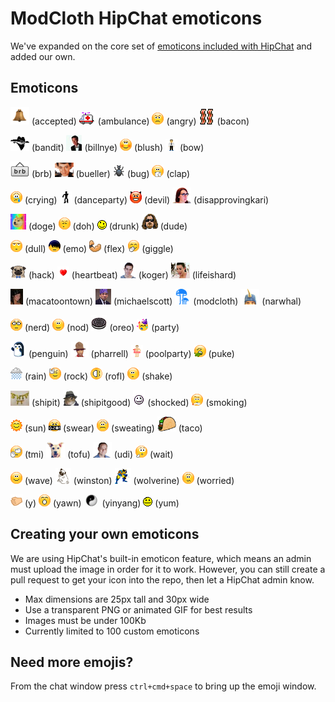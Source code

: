 # ModCloth HipChat emoticons

We've expanded on the core set of [emoticons included with HipChat](http://hipchat-emoticons.nyh.name) and added our own.

## Emoticons

![accepted](src/accepted.gif) (accepted)
![ambulance](src/ambulance.gif) (ambulance)
![angry](src/angry.gif) (angry)
![bacon](src/bacon.png) (bacon)

![bandit](src/bandit.png) (bandit)
![billnye](src/billnye.jpg) (billnye)
![blush](src/blush.gif) (blush)
![bow](src/bow.gif) (bow)

![brb](src/brb.png) (brb)
![bueller](src/bueller.png) (bueller)
![bug](src/bug.gif) (bug)
![clap](src/clap.gif) (clap)

![crying](src/crying.gif) (crying)
![danceparty](src/danceparty.gif) (danceparty)
![devil](src/devil.gif) (devil)
![disapprovingkari](src/disapprovingkari.png) (disapprovingkari)

![doge](src/doge.gif) (doge)
![doh](src/doh.gif) (doh)
![drunk](src/drunk.gif) (drunk)
![dude](src/dude.png) (dude)

![dull](src/dull.gif) (dull)
![emo](src/emo.gif) (emo)
![flex](src/flex.gif) (flex)
![giggle](src/giggle.gif) (giggle)

![hack](src/hack.png) (hack)
![heartbeat](src/heartbeat.gif) (heartbeat)
![koger](src/koger.png) (koger)
![lifeishard](src/lifeishard.png) (lifeishard)

![macatoontown](src/macatoontown.jpg) (macatoontown)
![michaelscott](src/michaelscott.png) (michaelscott)
![modcloth](src/modcloth.png) (modcloth)
![narwhal](src/narwhal.png) (narwhal)

![nerd](src/nerd.gif) (nerd)
![nod](src/nod.gif) (nod)
![oreo](src/oreo.png) (oreo)
![party](src/party.gif) (party)

![penguin](src/penguin.gif) (penguin)
![pharrell](src/pharrell.png) (pharrell)
![poolparty](src/poolparty.gif) (poolparty)
![puke](src/puke.gif) (puke)

![rain](src/rain.gif) (rain)
![rock](src/rock.gif) (rock)
![rofl](src/rofl.gif) (rofl)
![shake](src/shake.gif) (shake)

![shipit](src/shipit.jpg) (shipit)
![shipitgood](src/shipitgood.png) (shipitgood)
![shocked](src/shocked.gif) (shocked)
![smoking](src/smoking.gif) (smoking)

![sun](src/sun.gif) (sun)
![swear](src/swear.gif) (swear)
![sweating](src/sweating.gif) (sweating)
![taco](src/taco.png) (taco)

![tmi](src/tmi.gif) (tmi)
![tofu](src/tofu.png) (tofu)
![udi](src/udi.png) (udi)
![wait](src/wait.gif) (wait)

![wave](src/wave.gif) (wave)
![winston](src/winston.png) (winston)
![wolverine](src/wolverine.gif) (wolverine)
![worried](src/worried.gif) (worried)

![y](src/y.gif) (y)
![yawn](src/yawn.gif) (yawn)
![yinyang](src/yinyang.gif) (yinyang)
![yum](src/yum.gif) (yum)

## Creating your own emoticons

We are using HipChat's built-in emoticon feature, which means an admin must upload the image in order for it to work. However, you can still create a pull request to get your icon into the repo, then let a HipChat admin know.

* Max dimensions are 25px tall and 30px wide
* Use a transparent PNG or animated GIF for best results
* Images must be under 100Kb
* Currently limited to 100 custom emoticons

## Need more emojis?

From the chat window press `ctrl+cmd+space` to bring up the emoji window.
